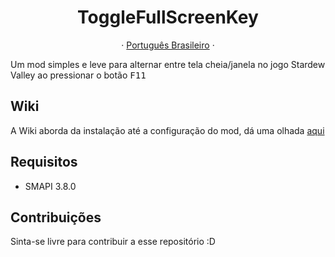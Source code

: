  <h1 align="center">ToggleFullScreenKey</h1>

  <p align="center">
    ·
    <a href="/docs/readme_pt-BR.md">Português Brasileiro</a>
    ·
  </p>
Um mod simples e leve para alternar entre tela cheia/janela no jogo Stardew Valley ao pressionar o botão <kbd>F11</kbd>

## Wiki

A Wiki aborda da instalação até a configuração do mod, dá uma olhada [aqui](https://github.com/rafaelfaustini/ToggleFullScreenKey/wiki)

## Requisitos

- SMAPI 3.8.0

## Contribuições

Sinta-se livre para contribuir a esse repositório :D
